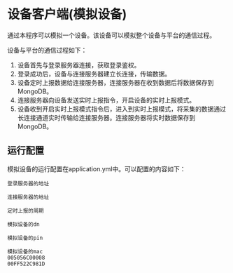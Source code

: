 # 设备客户端(模拟设备)

通过本程序可以模拟一个设备。该设备可以模拟整个设备与平台的通信过程。

设备与平台的通信过程如下：
1. 设备首先与登录服务器连接，获取登录鉴权。
2. 登录成功后，设备与连接服务器建立长连接，传输数据。
3. 设备定时上报数据给连接服务器，连接服务器在收到数据后将数据保存到MongoDB。
4. 连接服务器向设备发送实时上报指令，开启设备的实时上报模式。
5. 设备收到开启实时上报模式指令后，进入到实时上报模式，将采集的数据通过长连接通道实时传输给连接服务器。连接服务器将实时数据保存到MongoDB。

## 运行配置

模拟设备的运行配置在application.yml中。可以配置的内容如下：
```
登录服务器的地址

连接服务器的地址

定时上报的周期

模拟设备的dn

模拟设备的pin

模拟设备的mac
005056C00008
00FF522C981D

```
